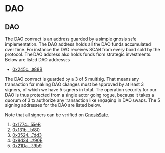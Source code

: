 # DAO

## DAO

The DAO contract is an address guarded by a simple gnosis safe implementation.
The DAO address holds all the DAO funds accumulated over time. For instance the
DAO receives SCAN from every bond sold by the protocol. The DAO address also
holds funds from strategic investments. Below are listed DAO addresses

- [0x245c...988B](https://bscscan.com/address/0x245cc372C84B3645Bf0Ffe6538620B04a217988B)

The DAO contract is guarded by a 3 of 5 multisig. That means any transaction for
making DAO changes must be approved by at least 3 signers, of which we have 5
signers in total. The operation security for our DAO is thus protected from a
single actor going rogue, because it takes a quorum of 3 to authorize any
transaction like engaging in DAO swaps. The 5 signing addresses for the DAO are
listed below.

Note that all signers can be verified on
[GnosisSafe](https://gnosis-safe.io/app/#/safes/0x245cc372C84B3645Bf0Ffe6538620B04a217988B/settings/owners).

1. [0x1774...55eB](https://bscscan.com/address/0x1774B6106d7E969d467396a5e90089FeaD6E55eB)
2. [0x131b...bf80](https://bscscan.com/address/0x131bd1A2827ccEb2945B2e3B91Ee1Bf736cCbf80)
3. [0x3524...7dd3](https://bscscan.com/address/0x3524c03D39A13D51485419A17586286A6b617dd3)
4. [0x8d34...290E](https://bscscan.com/address/0x8d34EA6fb1Ed6B60F94ac6CD01dD1181ef12290E)
5. [0x21Da...39b9](https://bscscan.com/address/0x21Daa251F1eE3ebEB3F2C25BC262de56C9A639b9)
